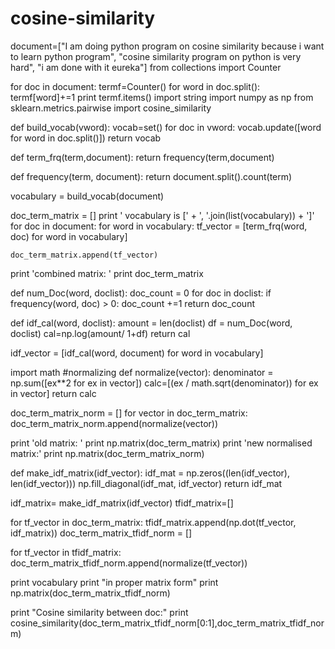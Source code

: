 # cosine-similarity
document=["I am doing python program on cosine similarity because i want to learn python program",
          "cosine similarity program on python is very hard",
          "i am done with it eureka"]
from collections import Counter

for doc in document:
    termf=Counter()
    for word in doc.split():
     termf[word]+=1
    print termf.items()
import string
import numpy as np
from sklearn.metrics.pairwise import cosine_similarity

def build_vocab(vword):
   vocab=set()
   for doc in vword:
      vocab.update([word for word in doc.split()])
   return vocab

def term_frq(term,document):
    return frequency(term,document)

def frequency(term, document):
    return document.split().count(term)

vocabulary = build_vocab(document)

doc_term_matrix = []
print ' vocabulary is [' + ', '.join(list(vocabulary)) + ']'
for doc in document:
    for word in vocabulary:
      tf_vector = [term_frq(word, doc) for word in vocabulary]
      
    doc_term_matrix.append(tf_vector)

print 'combined matrix: '
print doc_term_matrix

def num_Doc(word, doclist):
    doc_count = 0
    for doc in doclist:
        if frequency(word, doc) > 0:
            doc_count +=1
    return doc_count 

def idf_cal(word, doclist):
    amount = len(doclist)
    df = num_Doc(word, doclist)
    cal=np.log(amount/ 1+df)
    return cal

idf_vector = [idf_cal(word, document) for word in vocabulary]

import math
#normalizing 
def normalize(vector):
    denominator = np.sum([ex**2 for ex in vector])
    calc=[(ex / math.sqrt(denominator)) for ex in vector]
    return calc

doc_term_matrix_norm = []
for vector in doc_term_matrix:
    doc_term_matrix_norm.append(normalize(vector))

print 'old matrix: ' 
print np.matrix(doc_term_matrix)
print 'new normalised matrix:'
print np.matrix(doc_term_matrix_norm)


def make_idf_matrix(idf_vector):
    idf_mat = np.zeros((len(idf_vector), len(idf_vector)))
    np.fill_diagonal(idf_mat, idf_vector)
    return idf_mat

idf_matrix= make_idf_matrix(idf_vector)
tfidf_matrix=[]

for tf_vector in doc_term_matrix:
    tfidf_matrix.append(np.dot(tf_vector, idf_matrix))
doc_term_matrix_tfidf_norm = []

for tf_vector in tfidf_matrix:
    doc_term_matrix_tfidf_norm.append(normalize(tf_vector))
                                   
print vocabulary
print "in proper matrix form"
print np.matrix(doc_term_matrix_tfidf_norm)

print "Cosine similarity between doc:"
print cosine_similarity(doc_term_matrix_tfidf_norm[0:1],doc_term_matrix_tfidf_norm)

    

